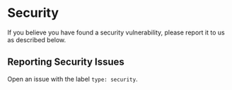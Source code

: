 # Security

If you believe you have found a security vulnerability, please report it to us as described below.

## Reporting Security Issues

Open an issue with the label `type: security`.
